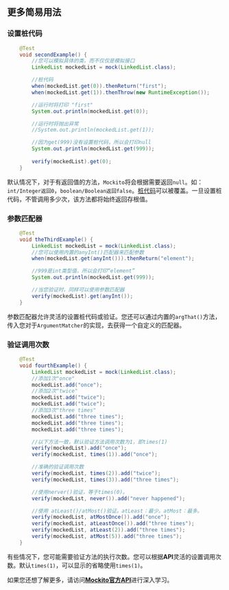 ## 更多简易用法

### 设置桩代码

```java
    @Test
    void secondExample() {
        //您可以模拟具体的类，而不仅仅是模拟接口
        LinkedList mockedList = mock(LinkedList.class);

        //桩代码
        when(mockedList.get(0)).thenReturn("first");
        when(mockedList.get(1)).thenThrow(new RuntimeException());

        //运行时将打印 "first"
        System.out.println(mockedList.get(0));

        //运行时将抛出异常
        //System.out.println(mockedList.get(1));

        //因为get(999)没有设置桩代码，所以会打印null
        System.out.println(mockedList.get(999));
        
        verify(mockedList).get(0);
    }
```

默认情况下，对于有返回值的方法，`Mockito`将会根据需要返回`null`。如：`int/Integer返回0`，`boolean/Boolean返回false`。[桩代码](https://baike.baidu.com/item/%E6%A1%A9%E4%BB%A3%E7%A0%81/6907051?fr=aladdin)可以被覆盖。一旦设置桩代码，不管调用多少次，该方法都将始终返回存根值。



### 参数匹配器

```java
    @Test
    void theThirdExample() {
        LinkedList mockedList = mock(LinkedList.class);
        //您可以使用内置的anyInt()匹配器来匹配参数
        when(mockedList.get(anyInt())).thenReturn("element");

        //999是int类型值，所以会打印“element”
        System.out.println(mockedList.get(999));

        //当您验证时，同样可以使用参数匹配器
        verify(mockedList).get(anyInt());
    }
```

参数匹配器允许灵活的设置桩代码或验证。您还可以通过内置的`argThat()`方法，传入您对于`ArgumentMatcher`的实现，去获得一个自定义的匹配器。

### 验证调用次数

```java
    @Test
    void fourthExample() {
        LinkedList mockedList = mock(LinkedList.class);
		//添加1次"once"
        mockedList.add("once");
		//添加2次"twice"
        mockedList.add("twice");
        mockedList.add("twice");
		//添加3次"three times"
        mockedList.add("three times");
        mockedList.add("three times");
        mockedList.add("three times");

        //以下方法一致，默认验证方法调用次数为1，即times(1)
        verify(mockedList).add("once");
        verify(mockedList, times(1)).add("once");

        //准确的验证调用次数
        verify(mockedList, times(2)).add("twice");
        verify(mockedList, times(3)).add("three times");

        //使用nerver()验证，等于times(0)。
        verify(mockedList, never()).add("never happened");

        //使用 atLeast()/atMost()验证。atLeast：最少。atMost：最多。
        verify(mockedList, atMostOnce()).add("once");
        verify(mockedList, atLeastOnce()).add("three times");
        verify(mockedList, atLeast(2)).add("three times");
        verify(mockedList, atMost(5)).add("three times");
    }
```

有些情况下，您可能需要验证方法的执行次数。您可以根据**API**灵活的设置调用次数。默认`times(1)`，可以显示的省略使用`times(1)`。

如果您还想了解更多，请访问[**Mockito官方API**](https://javadoc.io/static/org.mockito/mockito-core/3.3.1/org/mockito/Mockito.html)进行深入学习。